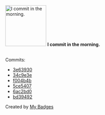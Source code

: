 <img src="https://github.com/my-badges/my-badges/blob/master/src/all-badges/time-of-commit/morning-commits.png?raw=true" alt="I commit in the morning." title="I commit in the morning." width="128">
<strong>I commit in the morning.</strong>
<br><br>

Commits:

- <a href="https://github.com/p0dalirius/smbclient-ng/commit/3e63930049b0ef5414df76cc0de813d46599ada5">3e63930</a>
- <a href="https://github.com/p0dalirius/smbclient-ng/commit/34c9e3e20f9a4f6131c8e31462b8db25156bfe89">34c9e3e</a>
- <a href="https://github.com/p0dalirius/smbclient-ng/commit/f004b4b894d319bb290ab1482b13b031ad56eddd">f004b4b</a>
- <a href="https://github.com/p0dalirius/smbclient-ng/commit/5ce54077865d2b2ec03fef385ae5a7e90eec5f42">5ce5407</a>
- <a href="https://github.com/p0dalirius/smbclient-ng/commit/6ac2bd0d7923de926c3f2c9d465331d4471bd59f">6ac2bd0</a>
- <a href="https://github.com/p0dalirius/smbclient-ng/commit/bd394923d5b6b5df3fde832b38f3e75c63782412">bd39492</a>


Created by <a href="https://github.com/my-badges/my-badges">My Badges</a>